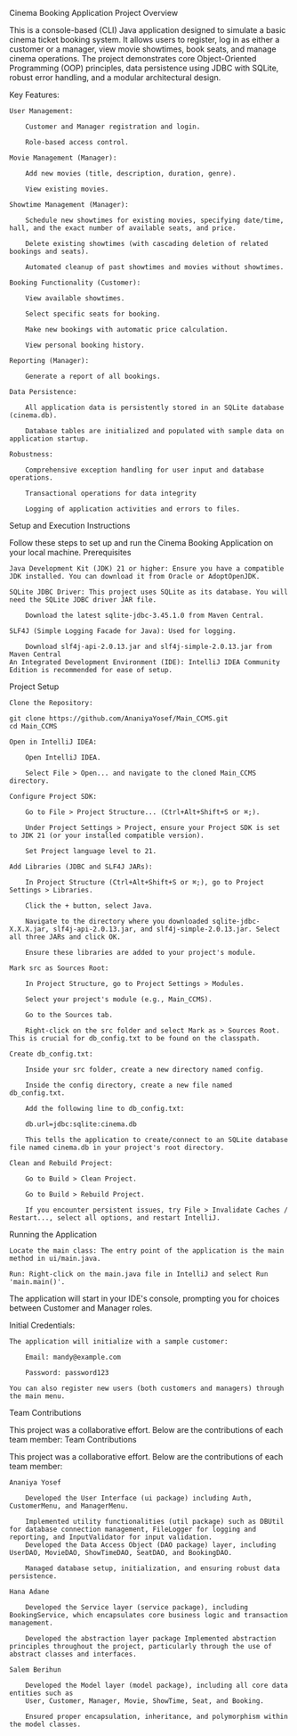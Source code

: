 Cinema Booking Application
Project Overview

This is a console-based (CLI) Java application designed to simulate a basic cinema ticket booking system. It allows users to register, log in as either a customer or a manager, view movie showtimes, book seats, and manage cinema operations. The project demonstrates core Object-Oriented Programming (OOP) principles, data persistence using JDBC with SQLite, robust error handling, and a modular architectural design.

Key Features:

    User Management:

        Customer and Manager registration and login.

        Role-based access control.

    Movie Management (Manager):

        Add new movies (title, description, duration, genre).

        View existing movies.

    Showtime Management (Manager):

        Schedule new showtimes for existing movies, specifying date/time, hall, and the exact number of available seats, and price.

        Delete existing showtimes (with cascading deletion of related bookings and seats).

        Automated cleanup of past showtimes and movies without showtimes.

    Booking Functionality (Customer):

        View available showtimes.

        Select specific seats for booking.

        Make new bookings with automatic price calculation.

        View personal booking history.

    Reporting (Manager):

        Generate a report of all bookings.

    Data Persistence:

        All application data is persistently stored in an SQLite database (cinema.db).

        Database tables are initialized and populated with sample data on application startup.

    Robustness:

        Comprehensive exception handling for user input and database operations.

        Transactional operations for data integrity

        Logging of application activities and errors to files.

Setup and Execution Instructions

Follow these steps to set up and run the Cinema Booking Application on your local machine.
Prerequisites

    Java Development Kit (JDK) 21 or higher: Ensure you have a compatible JDK installed. You can download it from Oracle or AdoptOpenJDK.

    SQLite JDBC Driver: This project uses SQLite as its database. You will need the SQLite JDBC driver JAR file.

        Download the latest sqlite-jdbc-3.45.1.0 from Maven Central.

    SLF4J (Simple Logging Facade for Java): Used for logging.

        Download slf4j-api-2.0.13.jar and slf4j-simple-2.0.13.jar from Maven Central 
    An Integrated Development Environment (IDE): IntelliJ IDEA Community Edition is recommended for ease of setup.

Project Setup

    Clone the Repository:

    git clone https://github.com/AnaniyaYosef/Main_CCMS.git
    cd Main_CCMS

    Open in IntelliJ IDEA:

        Open IntelliJ IDEA.

        Select File > Open... and navigate to the cloned Main_CCMS directory.

    Configure Project SDK:

        Go to File > Project Structure... (Ctrl+Alt+Shift+S or ⌘;).

        Under Project Settings > Project, ensure your Project SDK is set to JDK 21 (or your installed compatible version).

        Set Project language level to 21.

    Add Libraries (JDBC and SLF4J JARs):

        In Project Structure (Ctrl+Alt+Shift+S or ⌘;), go to Project Settings > Libraries.

        Click the + button, select Java.

        Navigate to the directory where you downloaded sqlite-jdbc-X.X.X.jar, slf4j-api-2.0.13.jar, and slf4j-simple-2.0.13.jar. Select all three JARs and click OK.

        Ensure these libraries are added to your project's module.

    Mark src as Sources Root:

        In Project Structure, go to Project Settings > Modules.

        Select your project's module (e.g., Main_CCMS).

        Go to the Sources tab.

        Right-click on the src folder and select Mark as > Sources Root. This is crucial for db_config.txt to be found on the classpath.

    Create db_config.txt:

        Inside your src folder, create a new directory named config.

        Inside the config directory, create a new file named db_config.txt.

        Add the following line to db_config.txt:

        db.url=jdbc:sqlite:cinema.db

        This tells the application to create/connect to an SQLite database file named cinema.db in your project's root directory.

    Clean and Rebuild Project:

        Go to Build > Clean Project.

        Go to Build > Rebuild Project.

        If you encounter persistent issues, try File > Invalidate Caches / Restart..., select all options, and restart IntelliJ.

Running the Application

    Locate the main class: The entry point of the application is the main method in ui/main.java.

    Run: Right-click on the main.java file in IntelliJ and select Run 'main.main()'.

The application will start in your IDE's console, prompting you for choices between Customer and Manager roles.

Initial Credentials:

    The application will initialize with a sample customer:

        Email: mandy@example.com

        Password: password123

    You can also register new users (both customers and managers) through the main menu.

Team Contributions

This project was a collaborative effort. Below are the contributions of each team member:
Team Contributions

This project was a collaborative effort. Below are the contributions of each team member:

    Ananiya Yosef

        Developed the User Interface (ui package) including Auth, CustomerMenu, and ManagerMenu.

        Implemented utility functionalities (util package) such as DBUtil for database connection management, FileLogger for logging and reporting, and InputValidator for input validation.
        Developed the Data Access Object (DAO package) layer, including UserDAO, MovieDAO, ShowTimeDAO, SeatDAO, and BookingDAO.

        Managed database setup, initialization, and ensuring robust data persistence.

    Hana Adane

        Developed the Service layer (service package), including BookingService, which encapsulates core business logic and transaction management.

        Developed the abstraction layer package Implemented abstraction principles throughout the project, particularly through the use of abstract classes and interfaces.

    Salem Berihun

        Developed the Model layer (model package), including all core data entities such as
        User, Customer, Manager, Movie, ShowTime, Seat, and Booking.

        Ensured proper encapsulation, inheritance, and polymorphism within the model classes.
